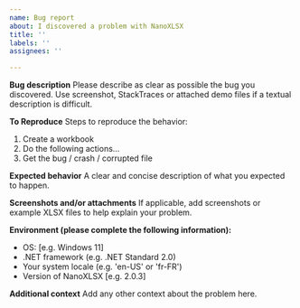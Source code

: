 ```yaml
---
name: Bug report
about: I discovered a problem with NanoXLSX
title: ''
labels: ''
assignees: ''

---
```


**Bug description**
Please describe as clear as possible the bug you discovered. Use screenshot, StackTraces or attached demo files if a textual description is difficult. 

**To Reproduce**
Steps to reproduce the behavior:
1. Create a workbook
2. Do the following actions...
3. Get the bug / crash / corrupted file

**Expected behavior**
A clear and concise description of what you expected to happen.

**Screenshots and/or attachments**
If applicable, add screenshots or example XLSX files to help explain your problem.

**Environment (please complete the following information):**
 - OS: [e.g. Windows 11]
 - .NET framework (e.g. .NET Standard 2.0)
- Your system locale (e.g. 'en-US' or 'fr-FR')
 - Version of NanoXLSX [e.g. 2.0.3]

**Additional context**
Add any other context about the problem here.
